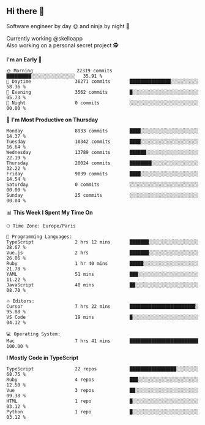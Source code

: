 ## Hi there 👋

Software engineer by day 🌞 and ninja by night 🌝

Currently working @skelloapp <br>
Also working on a personal secret project 🕵️

<!--START_SECTION:waka-->
**I'm an Early 🐤** 

```text
🌞 Morning                22319 commits       █████████░░░░░░░░░░░░░░░░   35.91 % 
🌆 Daytime                36271 commits       ███████████████░░░░░░░░░░   58.36 % 
🌃 Evening                3562 commits        █░░░░░░░░░░░░░░░░░░░░░░░░   05.73 % 
🌙 Night                  0 commits           ░░░░░░░░░░░░░░░░░░░░░░░░░   00.00 % 
```
📅 **I'm Most Productive on Thursday** 

```text
Monday                   8933 commits        ████░░░░░░░░░░░░░░░░░░░░░   14.37 % 
Tuesday                  10342 commits       ████░░░░░░░░░░░░░░░░░░░░░   16.64 % 
Wednesday                13789 commits       ██████░░░░░░░░░░░░░░░░░░░   22.19 % 
Thursday                 20024 commits       ████████░░░░░░░░░░░░░░░░░   32.22 % 
Friday                   9039 commits        ████░░░░░░░░░░░░░░░░░░░░░   14.54 % 
Saturday                 0 commits           ░░░░░░░░░░░░░░░░░░░░░░░░░   00.00 % 
Sunday                   25 commits          ░░░░░░░░░░░░░░░░░░░░░░░░░   00.04 % 
```


📊 **This Week I Spent My Time On** 

```text
🕑︎ Time Zone: Europe/Paris

💬 Programming Languages: 
TypeScript               2 hrs 12 mins       ███████░░░░░░░░░░░░░░░░░░   28.67 % 
Vue.js                   2 hrs               ███████░░░░░░░░░░░░░░░░░░   26.06 % 
Ruby                     1 hr 40 mins        █████░░░░░░░░░░░░░░░░░░░░   21.78 % 
YAML                     51 mins             ███░░░░░░░░░░░░░░░░░░░░░░   11.22 % 
JavaScript               40 mins             ██░░░░░░░░░░░░░░░░░░░░░░░   08.70 % 

🔥 Editors: 
Cursor                   7 hrs 22 mins       ████████████████████████░   95.88 % 
VS Code                  19 mins             █░░░░░░░░░░░░░░░░░░░░░░░░   04.12 % 

💻 Operating System: 
Mac                      7 hrs 41 mins       █████████████████████████   100.00 % 
```

**I Mostly Code in TypeScript** 

```text
TypeScript               22 repos            █████████████████░░░░░░░░   68.75 % 
Ruby                     4 repos             ███░░░░░░░░░░░░░░░░░░░░░░   12.50 % 
Vue                      3 repos             ██░░░░░░░░░░░░░░░░░░░░░░░   09.38 % 
HTML                     1 repo              █░░░░░░░░░░░░░░░░░░░░░░░░   03.12 % 
Python                   1 repo              █░░░░░░░░░░░░░░░░░░░░░░░░   03.12 % 
```




<!--END_SECTION:waka-->

<!--
**antoinelncl/antoinelncl** is a ✨ _special_ ✨ repository because its `README.md` (this file) appears on your GitHub profile.

Here are some ideas to get you started:

- 🔭 I’m currently working on ...
- 🌱 I’m currently learning ...
- 👯 I’m looking to collaborate on ...
- 🤔 I’m looking for help with ...
- 💬 Ask me about ...
- 📫 How to reach me: ...
- 😄 Pronouns: ...
- ⚡ Fun fact: ...
-->
